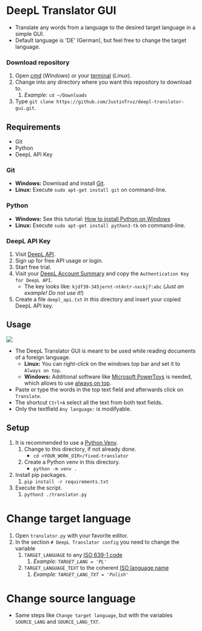 # DeepL Translator GUI
- Translate any words from a language to the desired target language in a simple GUI.
- Default language is 'DE' (German), but feel free to change the target language.

### Download repository
1. Open [cmd](https://learn.microsoft.com/de-de/windows-server/administration/windows-commands/cmd) (_Windows_) or your [terminal](https://ubuntu.com/tutorials/command-line-for-beginners#3-opening-a-terminal) (_Linux_).
2. Change into any directory where you want this repository to download to.
   1. _Example:_ `cd ~/Downloads`
2. Type `git clone https://github.com/JustinTrvz/deepl-translator-gui.git`.


## Requirements
- Git
- Python
- DeepL API Key

### Git
- **Windows:** Download and install [Git](https://git-scm.com/download/win).
- **Linux:** Execute `sudo apt-get install git` on command-line.

### Python
- **Windows:** See this tutorial: [How to install Python on Windows](https://realpython.com/installing-python/#how-to-install-python-on-windows)
- **Linux:**  Execute `sudo apt-get install python3-tk` on command-line.

### DeepL API Key
1. Visit [DeepL API](https://www.deepl.com/pro-api?cta=header-pro-api/).
2. Sign up for free API usage or login.
3. Start free trial.
4. Visit your [DeepL Account Summary](https://www.deepl.com/account/summary) and copy the `Authentication Key for DeepL API`.
   - The key looks like: `kjdf39-345jernt-nt4ntr-nxckj7:abc` (_Just an example! Do not use it!_)
5. Create a file `deepl_api.txt` in this directory and insert your copied DeepL API key.

## Usage
![](images/translator-usage.png)
- The DeepL Translator GUI is meant to be used while reading documents of a foreign language.
  - **Linux:** You can right-click on the windows top bar and set it to `Always on top`.
  - **Windows:** Additional software like [Microsoft PowerToys](https://learn.microsoft.com/de-de/windows/powertoys/) is needed, which allows to use [always on top](https://learn.microsoft.com/de-de/windows/powertoys/always-on-top).
- Paste or type the words in the top text field and afterwards click on `Translate`. 
- The shortcut `Ctrl+A` select all the text from both text fields.
- Only the textfield `Any language:` is modifyable.

## Setup
1. It is recommended to use a [Python Venv](https://docs.python.org/3/library/venv.html).
   1. Change to this directory, if not already done.
      - `cd <YOUR_WORK_DIR>/fixed-translator`
   2. Create a Python venv in this directory.
      - `python -m venv .`
2. Install pip packages.
   1. `pip install -r requirements.txt`
3. Execute the script.
   1. `python3 ./translator.py`

# Change target language
1. Open `translator.py` with your favorite editor.
2. In the section `# DeepL Translator config` you need to change the variable
   1. `TARGET_LANGUAGE` to any [ISO 639-1 code](https://en.wikipedia.org/wiki/List_of_ISO_639-1_codes)
      1. _Example: `TARGET_LANG = 'PL'`_
   2. `TARGET_LANGUAGE_TEXT` to the coherent [ISO language name](https://en.wikipedia.org/wiki/List_of_ISO_639-1_codes)
      1. _Example: `TARGET_LANG_TXT = 'Polish'`_

# Change source language
- Same steps like `Change target language`, but with the variables `SOURCE_LANG` and `SOURCE_LANG_TXT`.